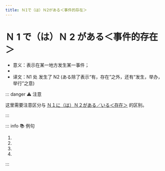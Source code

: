 ```yaml
---
title: Ｎ1で（は）Ｎ2がある＜事件的存在＞
---
```


# Ｎ 1 で（は）Ｎ 2 がある＜事件的存在＞

- 意义：表示在某一地方发生某一事件；
- <grammer-content sentence="接续：**表示处所的名词** + で(は) + **动作性名词** + がある" trans="" />
- 译文：N1 处 发生了 N2 (ある除了表示“有，存在”之外，还有“发生，举办，举行”之意)

::: danger :warning: 注意

这里需要注意区分与 [Ｎ１に（は）Ｎ２がある／いる＜存在＞](../course6/1-7-3.md) 的区别。
<grammer-content sentence="前者表示的是**某地有某物**，而这里表示的是**某地发生了某事**。" />

:::

::: info :books: 例句

1. <grammer-content sentence="[中国/ちゅうごく]**では**[毎週/まいしゅう][試験/しけん]**があります**。" trans="在中国每周都有考试。" />
2. <grammer-content sentence="[昨日/きのう][北海道/ほっかいどう]**で**[地震/じしん]**がありました**。" trans="昨天北海道发生了地震。" />
3. <grammer-content sentence="[午後/ごご]、[会議室/かいぎしつ]**で**[留学説明会/りゅうがくせつめいかい]**がある**。" trans="下午会议室有留学生说明会。" />
4. <grammer-content sentence="[来週/らいしゅう]、[東京/とうきょう]**で**サッカーの[試合/しあい]**がある**。" trans="下周在东京有足球比赛。" />

:::
